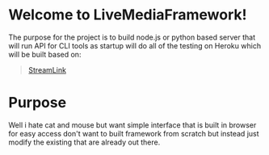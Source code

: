 # Welcome to LiveMediaFramework!

The purpose for the project is to build node.js or python based server that will run API for  CLI tools as startup will do all of the testing on Heroku which will be built based on:

> [StreamLink](https://streamlink.github.io/)

# Purpose

Well i hate cat and mouse but want simple interface that is built in browser for easy access don't want to built framework from scratch but instead just modify the existing that are already out there.  


